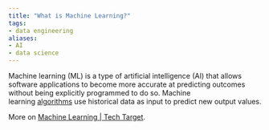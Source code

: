 ```yaml
---
title: "What is Machine Learning?"
tags:
- data engineering
aliases:
- AI
- data science
---
```

Machine learning (ML) is a type of artificial intelligence (AI) that allows software applications to become more accurate at predicting outcomes without being explicitly programmed to do so. Machine learning [algorithms](https://www.techtarget.com/whatis/definition/algorithm) use historical data as input to predict new output values.

More on [Machine Learning  | Tech Target](https://www.techtarget.com/searchenterpriseai/definition/machine-learning-ML).